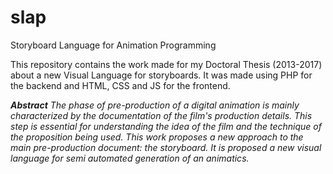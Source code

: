 # slap
Storyboard Language for Animation Programming

This repository contains the work made for my Doctoral Thesis (2013-2017) about a new Visual Language for storyboards.
It was made using PHP for the backend and HTML, CSS and JS for the frontend.

***Abstract**
The phase of pre-production of a digital animation is mainly characterized by the documentation of the film's production details. This step is essential for understanding the idea of the film and the technique of the proposition being used. This work proposes a new approach to the main pre-production document: the storyboard. It is proposed a new visual language for semi automated generation of an animatics.*
